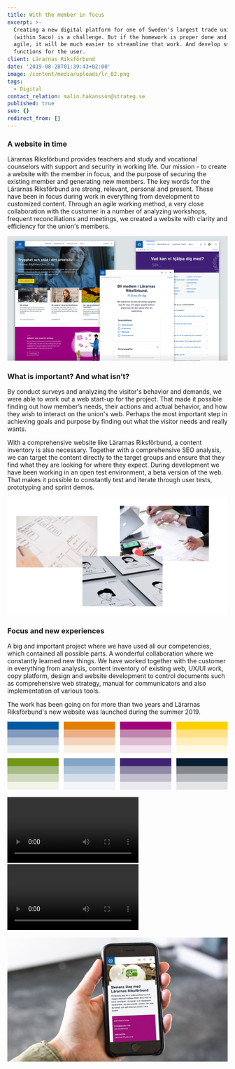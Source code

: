 ```yaml
---
title: With the member in focus
excerpt: >-
  Creating a new digital platform for one of Sweden's largest trade unions
  (within Saco) is a challenge. But if the homework is proper done and the work
  agile, it will be much easier to streamline that work. And develop smart
  functions for the user.
client: Lärarnas Riksförbund
date: '2019-08-28T01:39:43+02:00'
image: /content/media/uploads/lr_02.png
tags:
  - Digital
contact_relation: malin.hakansson@strateg.se
published: true
seo: {}
redirect_from: []
---
```

### A website in time

Lärarnas Riksförbund provides teachers and study and vocational counselors with support and security in working life. Our mission - to create a website with the member in focus, and the purpose of securing the existing member and generating new members. The key words for the Lärarnas Riksförbund are strong, relevant, personal and present. These have been in focus during work in everything from development to customized content. Through an agile working method, a very close collaboration with the customer in a number of analyzing workshops, frequent reconciliations and meetings, we created a website with clarity and efficiency for the union's members.

![](/content/media/uploads/lr_01.png)

### What is important? And what isn’t?

By conduct surveys and analyzing the visitor's behavior and demands, we were able to work out a web start-up for the project. That made it possible finding out how  member’s needs, their actions and actual behavior, and how they wish to interact on the union's web. Perhaps the most important step in achieving goals and purpose by finding out what the visitor needs and really wants.

With a comprehensive website like Lärarnas Riksförbund, a content inventory is also necessary. Together with a comprehensive SEO analysis, we can target the content directly to the target groups and ensure that they find what they are looking for where they expect. During development we have been working in an open test environment, a beta version of the web.  That makes it possible to constantly test and iterate through user tests, prototyping and sprint demos.

![](/content/media/uploads/lr_ws.jpg)

### Focus and new experiences

A big and important project where we have used all our competencies, which contained all possible parts. A wonderful collaboration where we constantly learned new things. We have worked together with the customer in everything from analysis, content inventory of existing web, UX/UI work, copy platform, design and website development to control documents such as comprehensive web strategy, manual for communicators and also implementation of various tools.

The work has been going on for more than two years and Lärarnas Riksförbund's new website was launched during the summer 2019.

![](/content/media/uploads/lr_colors.jpg)

<Column md="6">

<Video src="https://player.vimeo.com/external/356166952.hd.mp4?s=734be345ba5eb5bedc423aa8cfb8af84fa1f33ce&profile_id=174" />

</Column>

<Column md="6">

<Video src="https://player.vimeo.com/external/356166469.hd.mp4?s=2f14caed51bb96ecbea956c1cb15097b1e4aaf9b&profile_id=174" />

</Column>

![](/content/media/uploads/lr_03.jpg)
